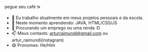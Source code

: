 pegue seu café ☕

- 🔭 Eu trabalho atualmente em meus projetos pessoais e da escola.
- 🌱 Neste momento aprendendo: JAVA, HTML/CSS/JS 
- 🤔 Procurando um emprego ou uma renda :D
- 📫 Meus contaots: arturraimundi@gmail.com ou artur_raimundi(instagram)
- 😄 Pronomes: He/Him


